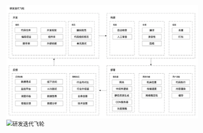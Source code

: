 ![研发迭代飞轮](image.png)
![研发迭代飞轮](https://img.alicdn.com/imgextra/i2/O1CN01yd9hvx1y1IWCpg1Zj_!!6000000006518-0-tps-475-206.jpg)